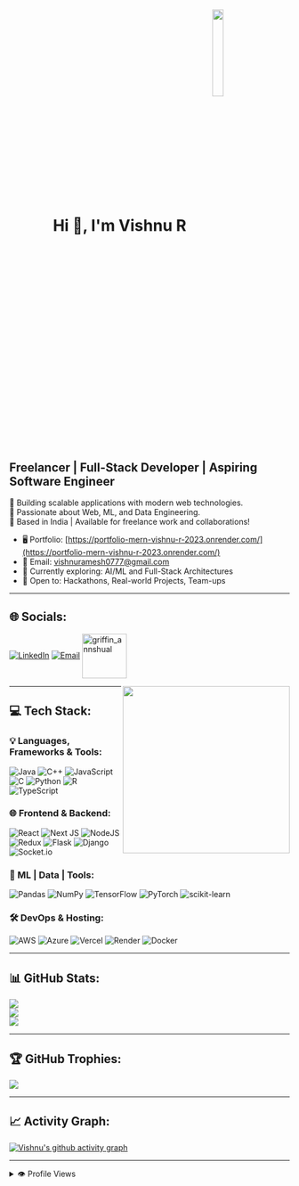 <h1 align="center"><b>Hi 👋, I'm Vishnu R</b>
  <img align="center" width="20%" src="https://alexindris.github.io/assets/img/portfolio/Avatar-Maker.png">
</h1>

Freelancer | Full-Stack Developer | Aspiring Software Engineer  
-----------------------------------------------------------

🔭 Building scalable applications with modern web technologies.  
🌱 Passionate about Web, ML, and Data Engineering.  
📍 Based in India | Available for freelance work and collaborations!  

* 🖥️ Portfolio: [https://portfolio-mern-vishnu-r-2023.onrender.com/](https://portfolio-mern-vishnu-r-2023.onrender.com/)
* 📧 Email: [vishnuramesh0777@gmail.com](mailto:vishnuramesh0777@gmail.com)
* 🧠 Currently exploring: AI/ML and Full-Stack Architectures
* 🤝 Open to: Hackathons, Real-world Projects, Team-ups

---

## 🌐 Socials:
[![LinkedIn](https://img.shields.io/badge/LinkedIn-%230077B5.svg?logo=linkedin&logoColor=white)](https://www.linkedin.com/in/vishnu-r0777/) 
[![Email](https://img.shields.io/badge/Email-D14836?logo=gmail&logoColor=white)](mailto:vishnuramesh0777@gmail.com)
<a styles="padding-left:3px" href="https://leetcode.com/u/user3161EP/" target="blank"><img align="center" src="https://upload.wikimedia.org/wikipedia/commons/0/0a/LeetCode_Logo_black_with_text.svg" alt="griffin_annshual" height="80" width="80" /></a>

<img align="right" src="https://user-images.githubusercontent.com/74038190/216649417-9acc58df-9186-4132-ad43-819a57babb67.gif" height="300px" />

---

## 💻 Tech Stack:

### 💡 Languages, Frameworks & Tools:
![Java](https://img.shields.io/badge/java-%23ED8B00.svg?style=for-the-badge&logo=openjdk&logoColor=white) 
![C++](https://img.shields.io/badge/c++-%2300599C.svg?style=for-the-badge&logo=c%2B%2B&logoColor=white) 
![JavaScript](https://img.shields.io/badge/javascript-%23323330.svg?style=for-the-badge&logo=javascript&logoColor=%23F7DF1E) 
![C](https://img.shields.io/badge/c-%2300599C.svg?style=for-the-badge&logo=c&logoColor=white) 
![Python](https://img.shields.io/badge/python-3670A0?style=for-the-badge&logo=python&logoColor=ffdd54) 
![R](https://img.shields.io/badge/r-%23276DC3.svg?style=for-the-badge&logo=r&logoColor=white) 
![TypeScript](https://img.shields.io/badge/typescript-%23007ACC.svg?style=for-the-badge&logo=typescript&logoColor=white) 

### 🌐 Frontend & Backend:
![React](https://img.shields.io/badge/react-%2320232a.svg?style=for-the-badge&logo=react&logoColor=%2361DAFB) 
![Next JS](https://img.shields.io/badge/Next-black?style=for-the-badge&logo=next.js&logoColor=white) 
![NodeJS](https://img.shields.io/badge/node.js-6DA55F?style=for-the-badge&logo=node.js&logoColor=white) 
![Redux](https://img.shields.io/badge/redux-%23593d88.svg?style=for-the-badge&logo=redux&logoColor=white) 
![Flask](https://img.shields.io/badge/flask-%23000.svg?style=for-the-badge&logo=flask&logoColor=white) 
![Django](https://img.shields.io/badge/django-%23092E20.svg?style=for-the-badge&logo=django&logoColor=white) 
![Socket.io](https://img.shields.io/badge/Socket.io-black?style=for-the-badge&logo=socket.io&badgeColor=010101)

### 🧠 ML | Data | Tools:
![Pandas](https://img.shields.io/badge/pandas-%23150458.svg?style=for-the-badge&logo=pandas&logoColor=white) 
![NumPy](https://img.shields.io/badge/numpy-%23013243.svg?style=for-the-badge&logo=numpy&logoColor=white)
![TensorFlow](https://img.shields.io/badge/TensorFlow-%23FF6F00.svg?style=for-the-badge&logo=TensorFlow&logoColor=white) 
![PyTorch](https://img.shields.io/badge/PyTorch-%23EE4C2C.svg?style=for-the-badge&logo=PyTorch&logoColor=white) 
![scikit-learn](https://img.shields.io/badge/scikit--learn-%23F7931E.svg?style=for-the-badge&logo=scikit-learn&logoColor=white) 

### 🛠️ DevOps & Hosting:
![AWS](https://img.shields.io/badge/AWS-%23FF9900.svg?style=for-the-badge&logo=amazon-aws&logoColor=white)
![Azure](https://img.shields.io/badge/azure-%230072C6.svg?style=for-the-badge&logo=microsoftazure&logoColor=white)
![Vercel](https://img.shields.io/badge/vercel-%23000000.svg?style=for-the-badge&logo=vercel&logoColor=white)
![Render](https://img.shields.io/badge/Render-46E3B7.svg?style=for-the-badge&logo=render&logoColor=white)
![Docker](https://img.shields.io/badge/docker-%230db7ed.svg?style=for-the-badge&logo=docker&logoColor=white)

---

## 📊 GitHub Stats:

![](https://github-readme-stats.vercel.app/api?username=vishnu-r-2023&theme=dark&hide_border=false&include_all_commits=true&count_private=true)<br/>
![](https://nirzak-streak-stats.vercel.app/?user=vishnu-r-2023&theme=dark&hide_border=false)<br/>
![](https://github-readme-stats.vercel.app/api/top-langs/?username=vishnu-r-2023&theme=dark&hide_border=false&layout=compact)

---

## 🏆 GitHub Trophies:

![](https://github-profile-trophy.vercel.app/?username=vishnu-r-2023&theme=dark&no-frame=false&no-bg=true&margin-w=4)

---

## 📈 Activity Graph:

[![Vishnu's github activity graph](https://github-readme-activity-graph.vercel.app/graph?username=vishnu-r-2023&bg_color=ffffff&color=000000&line=04e61b&point=403d3d&area=true&hide_border=true)](https://github.com/ashutosh00710/github-readme-activity-graph)

---

<details>
  <summary>👁️ Profile Views</summary>
  <br/>
  <img src="https://komarev.com/ghpvc/?username=vishnu-r-2023&label=PROFILE+VIEWS&style=for-the-badge&color=brightgreen">
</details>

<!-- Proudly created with GPRM ( https://gprm.itsvg.in ) -->
